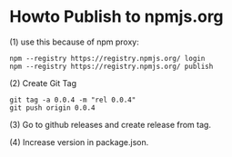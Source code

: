 # Howto Publish to npmjs.org

(1) use this because of npm proxy:

```
npm --registry https://registry.npmjs.org/ login
npm --registry https://registry.npmjs.org/ publish
```

(2) Create Git Tag

```
git tag -a 0.0.4 -m "rel 0.0.4"
git push origin 0.0.4
```

(3) Go to github releases and create release from tag.

(4) Increase version in package.json.